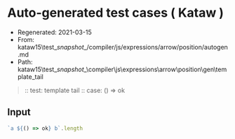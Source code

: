 # Auto-generated test cases ( Kataw )
- Regenerated: 2021-03-15
- From: kataw15\test\__snapshot__/compiler/js/expressions/arrow/position/autogen.md
- Path: kataw15\test\__snapshot__\compiler\js\expressions\arrow\position\gen\template_tail
> :: test: template tail
> :: case: () => ok
## Input

`````js
`a ${() => ok} b`.length
`````
